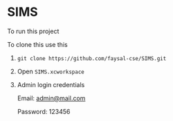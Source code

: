 # SIMS

To run this project 

To clone this use this 

1. `git clone https://github.com/faysal-cse/SIMS.git`
2. Open `SIMS.xcworkspace`
3. Admin login credentials 

    Email: admin@mail.com

    Password: 123456
